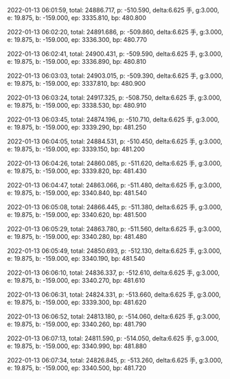 2022-01-13 06:01:59, total: 24886.717, p: -510.590, delta:6.625 手, g:3.000, e: 19.875, b: -159.000, ep: 3335.810, bp: 480.800

2022-01-13 06:02:20, total: 24891.686, p: -509.860, delta:6.625 手, g:3.000, e: 19.875, b: -159.000, ep: 3336.300, bp: 480.770

2022-01-13 06:02:41, total: 24900.431, p: -509.590, delta:6.625 手, g:3.000, e: 19.875, b: -159.000, ep: 3336.890, bp: 480.810

2022-01-13 06:03:03, total: 24903.015, p: -509.390, delta:6.625 手, g:3.000, e: 19.875, b: -159.000, ep: 3337.810, bp: 480.900

2022-01-13 06:03:24, total: 24917.325, p: -508.750, delta:6.625 手, g:3.000, e: 19.875, b: -159.000, ep: 3338.530, bp: 480.910

2022-01-13 06:03:45, total: 24874.196, p: -510.710, delta:6.625 手, g:3.000, e: 19.875, b: -159.000, ep: 3339.290, bp: 481.250

2022-01-13 06:04:05, total: 24884.531, p: -510.450, delta:6.625 手, g:3.000, e: 19.875, b: -159.000, ep: 3339.150, bp: 481.200

2022-01-13 06:04:26, total: 24860.085, p: -511.620, delta:6.625 手, g:3.000, e: 19.875, b: -159.000, ep: 3339.820, bp: 481.430

2022-01-13 06:04:47, total: 24863.066, p: -511.480, delta:6.625 手, g:3.000, e: 19.875, b: -159.000, ep: 3340.840, bp: 481.540

2022-01-13 06:05:08, total: 24866.445, p: -511.380, delta:6.625 手, g:3.000, e: 19.875, b: -159.000, ep: 3340.620, bp: 481.500

2022-01-13 06:05:29, total: 24863.780, p: -511.560, delta:6.625 手, g:3.000, e: 19.875, b: -159.000, ep: 3340.280, bp: 481.480

2022-01-13 06:05:49, total: 24850.693, p: -512.130, delta:6.625 手, g:3.000, e: 19.875, b: -159.000, ep: 3340.190, bp: 481.540

2022-01-13 06:06:10, total: 24836.337, p: -512.610, delta:6.625 手, g:3.000, e: 19.875, b: -159.000, ep: 3340.270, bp: 481.610

2022-01-13 06:06:31, total: 24824.331, p: -513.660, delta:6.625 手, g:3.000, e: 19.875, b: -159.000, ep: 3339.300, bp: 481.620

2022-01-13 06:06:52, total: 24813.180, p: -514.060, delta:6.625 手, g:3.000, e: 19.875, b: -159.000, ep: 3340.260, bp: 481.790

2022-01-13 06:07:13, total: 24811.590, p: -514.050, delta:6.625 手, g:3.000, e: 19.875, b: -159.000, ep: 3340.990, bp: 481.880

2022-01-13 06:07:34, total: 24826.845, p: -513.260, delta:6.625 手, g:3.000, e: 19.875, b: -159.000, ep: 3340.500, bp: 481.720